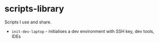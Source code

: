 # scripts-library

Scripts I use and share.

* `init-dev-laptop` - initialises a dev environment with SSH key, dev tools, IDEs
